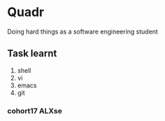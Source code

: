 # Quadr
Doing hard things as a software engineering student
## Task learnt
1. shell
2. vi
3. emacs
4. git
### cohort17 ALXse
